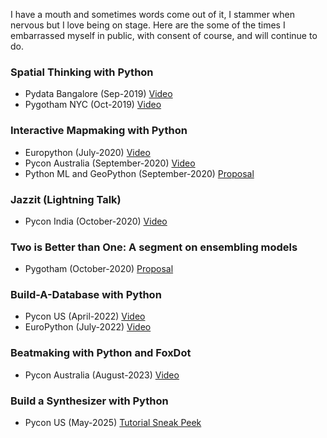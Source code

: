 I have a mouth and sometimes words come out of it, I stammer when nervous but I love being on stage. Here are the some of the times I embarrassed myself in public, with consent of course, and will continue to do.


### Spatial Thinking with Python

* Pydata Bangalore (Sep-2019)  <a href="https://www.youtube.com/watch?v=dWb2tInHtvI">Video</a> 
* Pygotham NYC (Oct-2019)  <a href="https://www.youtube.com/watch?v=7wCZH_zgyYc">Video</a> 

### Interactive Mapmaking with Python

* Europython (July-2020) <a href="https://www.youtube.com/watch?v=cWVKGz4gvwE">Video</a> 
* Pycon Australia (September-2020) <a href="https://www.youtube.com/watch?v=kmvLn4Iagwo">Video</a>
* Python ML and GeoPython (September-2020) <a href="https://submit.geopython.net/ml2020/talk/8VXKSD/">Proposal</a>

### Jazzit (Lightning Talk)

* Pycon India (October-2020) <a href="https://www.youtube.com/watch?v=CSjfxXaFJ4w">Video</a>

### Two is Better than One: A segment on ensembling models

* Pygotham (October-2020)  <a href="http://2020.pygotham.tv/talks/two-is-better-than-one-a-segment-on-ensembling-models/">Proposal</a>

### Build-A-Database with Python

* Pycon US (April-2022)  <a href="https://www.youtube.com/watch?v=Ay9MNXXURBc">Video</a>
* EuroPython (July-2022)  <a href="https://www.youtube.com/watch?v=-5Emnn5W3mo">Video</a>

### Beatmaking with Python and FoxDot

* Pycon Australia (August-2023) <a href="https://www.youtube.com/watch?v=v29kfE1wdH8">Video</a>

### Build a Synthesizer with Python

* Pycon US (May-2025)  <a href="https://www.youtube.com/watch?v=vw4djhArb1Y&list=PL2Uw4_HvXqvb98mQjN0-rYQjdDxJ_hcrs&index=5"> Tutorial Sneak Peek </a>
